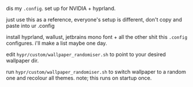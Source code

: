 dis my `.config`. set up for NVIDIA + hyprland.

just use this as a reference, everyone's setup is different, don't copy and paste into ur .config

install hyprland, wallust, jetbrains mono font + all the other shit this `.config` configures. i'll make a list maybe one day.

edit `hypr/custom/wallpaper_randomiser.sh` to point to your desired wallpaper dir.

run `hypr/custom/wallpaper_randomiser.sh` to switch wallpaper to a random one and recolour all themes. note; this runs on startup once.
